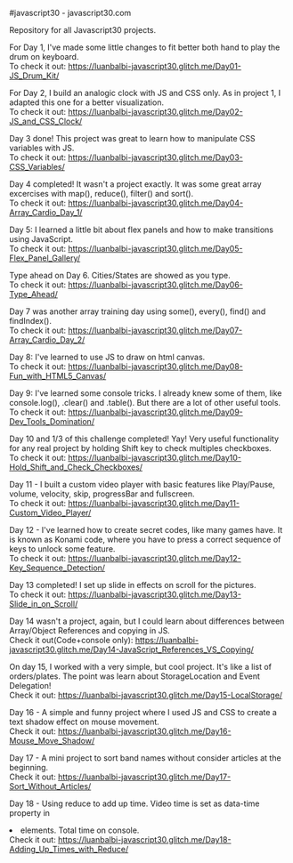 #javascript30 - javascript30.com

Repository for all Javascript30 projects.

For Day 1, I've made some little changes to fit better both hand to play the drum on keyboard.
<br>To check it out: https://luanbalbi-javascript30.glitch.me/Day01-JS_Drum_Kit/

For Day 2, I build an analogic clock with JS and CSS only. As in project 1, I adapted this one for a better visualization.
<br>To check it out: https://luanbalbi-javascript30.glitch.me/Day02-JS_and_CSS_Clock/

Day 3 done! This project was great to learn how to manipulate CSS variables with JS.
<br>To check it out: https://luanbalbi-javascript30.glitch.me/Day03-CSS_Variables/

Day 4 completed! It wasn't a project exactly. It was some great array excercises with map(), reduce(), filter() and sort().
<br>To check it out: https://luanbalbi-javascript30.glitch.me/Day04-Array_Cardio_Day_1/

Day 5: I learned a little bit about flex panels and how to make transitions using JavaScript.
<br>To check it out: https://luanbalbi-javascript30.glitch.me/Day05-Flex_Panel_Gallery/

Type ahead on Day 6. Cities/States are showed as you type.
<br>To check it out: https://luanbalbi-javascript30.glitch.me/Day06-Type_Ahead/

Day 7 was another array training day using some(), every(), find() and findIndex().
<br>To check it out: https://luanbalbi-javascript30.glitch.me/Day07-Array_Cardio_Day_2/

Day 8: I've learned to use JS to draw on html canvas.
<br>To check it out: https://luanbalbi-javascript30.glitch.me/Day08-Fun_with_HTML5_Canvas/

Day 9: I've learned some console tricks. I already knew some of them, like console.log(), .clear() and .table(). But there are a lot of other useful tools.
<br>To check it out: https://luanbalbi-javascript30.glitch.me/Day09-Dev_Tools_Domination/

Day 10 and 1/3 of this challenge completed! Yay! Very useful functionality for any real project by holding Shift key to check multiples checkboxes.
<br>To check it out: https://luanbalbi-javascript30.glitch.me/Day10-Hold_Shift_and_Check_Checkboxes/

Day 11 - I built a custom video player with basic features like Play/Pause, volume, velocity, skip, progressBar and fullscreen.
<br>To check it out: https://luanbalbi-javascript30.glitch.me/Day11-Custom_Video_Player/

Day 12 - I've learned how to create secret codes, like many games have. It is known as Konami code, where you have to press a correct sequence of keys to unlock some feature.
<br>To check it out: https://luanbalbi-javascript30.glitch.me/Day12-Key_Sequence_Detection/

Day 13 completed! I set up slide in effects on scroll for the pictures.
<br>To check it out: https://luanbalbi-javascript30.glitch.me/Day13-Slide_in_on_Scroll/

Day 14 wasn't a project, again, but I could learn about differences between Array/Object References and copying in JS.
<br>Check it out(Code+console only): https://luanbalbi-javascript30.glitch.me/Day14-JavaScript_References_VS_Copying/

On day 15, I worked with a very simple, but cool project. It's like a list of orders/plates. The point was learn about StorageLocation and Event Delegation!
<br>Check it out: https://luanbalbi-javascript30.glitch.me/Day15-LocalStorage/

Day 16 - A simple and funny project where I used JS and CSS to create a text shadow effect on mouse movement.
<br>Check it out: https://luanbalbi-javascript30.glitch.me/Day16-Mouse_Move_Shadow/

Day 17 - A mini project to sort band names without consider articles at the beginning.
<br>Check it out: https://luanbalbi-javascript30.glitch.me/Day17-Sort_Without_Articles/

Day 18 - Using reduce to add up time. Video time is set as data-time property in <li> elements. Total time on console.
<br>Check it out: https://luanbalbi-javascript30.glitch.me/Day18-Adding_Up_Times_with_Reduce/
